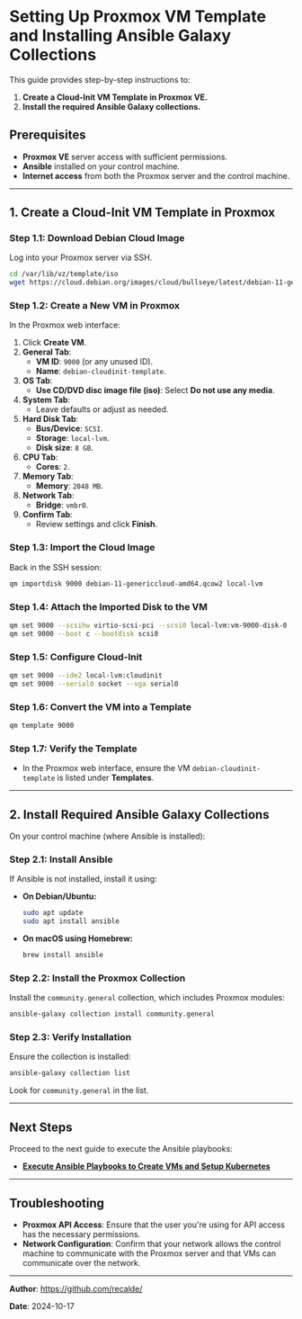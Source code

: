 # Setting Up Proxmox VM Template and Installing Ansible Galaxy Collections

This guide provides step-by-step instructions to:

1. **Create a Cloud-Init VM Template in Proxmox VE.**
2. **Install the required Ansible Galaxy collections.**

## **Prerequisites**

- **Proxmox VE** server access with sufficient permissions.
- **Ansible** installed on your control machine.
- **Internet access** from both the Proxmox server and the control machine.

---

## **1. Create a Cloud-Init VM Template in Proxmox**

### **Step 1.1: Download Debian Cloud Image**

Log into your Proxmox server via SSH.

```bash
cd /var/lib/vz/template/iso
wget https://cloud.debian.org/images/cloud/bullseye/latest/debian-11-genericcloud-amd64.qcow2
```

### **Step 1.2: Create a New VM in Proxmox**

In the Proxmox web interface:

1. Click **Create VM**.
2. **General Tab**:
   - **VM ID**: `9000` (or any unused ID).
   - **Name**: `debian-cloudinit-template`.
3. **OS Tab**:
   - **Use CD/DVD disc image file (iso)**: Select **Do not use any media**.
4. **System Tab**:
   - Leave defaults or adjust as needed.
5. **Hard Disk Tab**:
   - **Bus/Device**: `SCSI`.
   - **Storage**: `local-lvm`.
   - **Disk size**: `8 GB`.
6. **CPU Tab**:
   - **Cores**: `2`.
7. **Memory Tab**:
   - **Memory**: `2048 MB`.
8. **Network Tab**:
   - **Bridge**: `vmbr0`.
9. **Confirm Tab**:
   - Review settings and click **Finish**.

### **Step 1.3: Import the Cloud Image**

Back in the SSH session:

```bash
qm importdisk 9000 debian-11-genericcloud-amd64.qcow2 local-lvm
```

### **Step 1.4: Attach the Imported Disk to the VM**

```bash
qm set 9000 --scsihw virtio-scsi-pci --scsi0 local-lvm:vm-9000-disk-0
qm set 9000 --boot c --bootdisk scsi0
```

### **Step 1.5: Configure Cloud-Init**

```bash
qm set 9000 --ide2 local-lvm:cloudinit
qm set 9000 --serial0 socket --vga serial0
```

### **Step 1.6: Convert the VM into a Template**

```bash
qm template 9000
```

### **Step 1.7: Verify the Template**

- In the Proxmox web interface, ensure the VM `debian-cloudinit-template` is listed under **Templates**.

---

## **2. Install Required Ansible Galaxy Collections**

On your control machine (where Ansible is installed):

### **Step 2.1: Install Ansible**

If Ansible is not installed, install it using:

- **On Debian/Ubuntu:**

  ```bash
  sudo apt update
  sudo apt install ansible
  ```

- **On macOS using Homebrew:**

  ```bash
  brew install ansible
  ```

### **Step 2.2: Install the Proxmox Collection**

Install the `community.general` collection, which includes Proxmox modules:

```bash
ansible-galaxy collection install community.general
```

### **Step 2.3: Verify Installation**

Ensure the collection is installed:

```bash
ansible-galaxy collection list
```

Look for `community.general` in the list.

---

## **Next Steps**

Proceed to the next guide to execute the Ansible playbooks:

- **[Execute Ansible Playbooks to Create VMs and Setup Kubernetes](EXECUTE_PLAYBOOKS.md)**

---

## **Troubleshooting**

- **Proxmox API Access**: Ensure that the user you're using for API access has the necessary permissions.
- **Network Configuration**: Confirm that your network allows the control machine to communicate with the Proxmox server and that VMs can communicate over the network.

---

**Author**: https://github.com/recalde/

**Date**: 2024-10-17